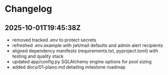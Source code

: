 # Changelog

## 2025-10-01T19:45:38Z
- removed tracked .env to protect secrets
- refreshed .env.example with jwt/mail defaults and admin alert recipients
- aligned dependency manifests (requirements.txt, pyproject.toml) with testing and quality stack
- updated app/config.py SQLAlchemy engine options for pool sizing
- added docs/01-plano.md detailing milestone roadmap

